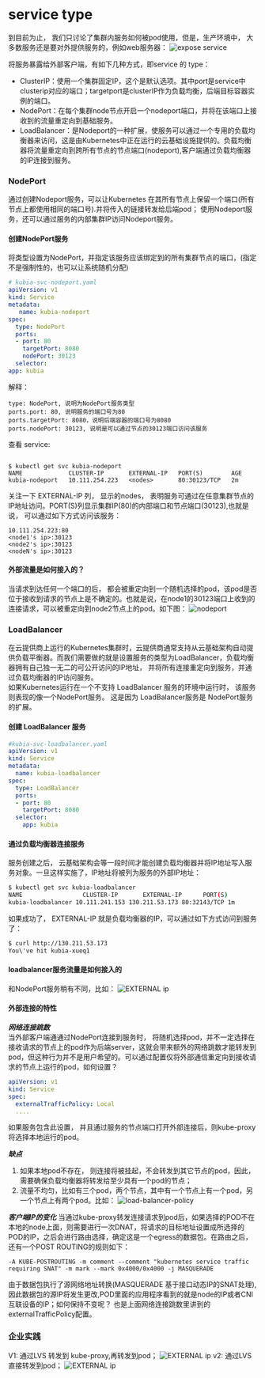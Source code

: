 # service type
到目前为止， 我们只讨论了集群内服务如何被pod使用，但是，生产环境中， 大多数服务还是要对外提供服务的，例如web服务器：
![expose service](/images/expose-service.png)

将服务暴露给外部客户端，有如下几种方式，即service 的 type：    
- ClusterIP：使用一个集群固定IP，这个是默认选项。其中port是service中clusterip对应的端口；targetport是clusterIP作为负载均衡，后端目标容器实例的端口。
- NodePort：在每个集群node节点开启一个nodeport端口，并将在该端口上接收到的流量重定向到基础服务。
- LoadBalancer：是Nodeport的一种扩展，使服务可以通过一个专用的负载均衡器来访问，这是由Kubernetes中正在运行的云基础设施提供的。负载均衡器将流量重定向到跨所有节点的节点端口(nodeport),客户端通过负载均衡器的IP连接到服务。

### NodePort
通过创建Nodeport服务，可以让Kubernetes 在其所有节点上保留一个端口(所有节点上都使用相同的端口号).并将传入的链接转发给后端pod； 使用Nodeport服务，还可以通过服务的内部集群IP访问Nodeport服务。

#### 创建NodePort服务
将类型设置为NodePort，并指定该服务应该绑定到的所有集群节点的端口，(指定不是强制性的，也可以让系统随机分配)
```yaml
# kubia-svc-nodeport.yaml
apiVersion: v1
kind: Service
metadata:
   name: kubia-nodeport
spec:
  type: NodePort
  ports:
  - port: 80
    targetPort: 8080
    nodePort: 30123
  selector:
app: kubia
```
解释：
```
type: NodePort, 说明为NodePort服务类型
ports.port: 80, 说明服务的端口号为80
ports.targetPort: 8080，说明后端容器的端口号为8080
ports.nodePort: 30123, 说明是可以通过节点的30123端口访问该服务
```
查看 service:
```

$ kubectl get svc kubia-nodeport
NAME             CLUSTER-IP       EXTERNAL-IP   PORT(S)        AGE
kubia-nodeport   10.111.254.223   <nodes>       80:30123/TCP   2m
```
关注一下 EXTERNAL-IP 列， 显示的nodes， 表明服务可通过在任意集群节点的IP地址访问。PORT(S)列显示集群IP(80)的内部端口和节点端口(30123),也就是说， 可以通过如下方式访问该服务：
```
10.111.254.223:80
<node1's ip>:30123
<node2's ip>:30123
<nodeN's ip>:30123
```
#### 外部流量是如何接入的？
当请求到达任何一个端口的后， 都会被重定向到一个随机选择的pod，该pod是否位于接收到请求的节点上是不确定的。也就是说，在node1的30123端口上收到的连接请求，可以被重定向到node2节点上的pod。如下图：
![nodeport](/images/nodeport.png)

### LoadBalancer
 在云提供商上运行的Kubernetes集群时，云提供商通常支持从云基础架构自动提供负载平衡器。而我们需要做的就是设置服务的类型为LoadBalancer，负载均衡器拥有自己独一无二的可公开访问的IP地址， 并将所有连接重定向到服务，并通过负载均衡器的IP访问服务。  
 如果Kubernetes运行在一个不支持 LoadBalancer 服务的环境中运行时， 该服务则表现的像一个NodePort服务。 这是因为 LoadBalancer服务是 NodePort服务的扩展。

 #### 创建 LoadBalancer 服务
```yaml
#kubia-svc-loadbalancer.yaml
apiVersion: v1
kind: Service
metadata:
  name: kubia-loadbalancer
spec:
  type: LoadBalancer
  ports:
  - port: 80
    targetPort: 8080
  selector:
    app: kubia
```
#### 通过负载均衡器连接服务
服务创建之后， 云基础架构会等一段时间才能创建负载均衡器并将IP地址写入服务对象。一旦这样实施了，IP地址将被列为服务的外部IP地址：
```bash
$ kubectl get svc kubia-loadbalancer
NAME                 CLUSTER-IP       EXTERNAL-IP      PORT(S)         AGE
kubia-loadbalancer 10.111.241.153 130.211.53.173 80:32143/TCP 1m
```
如果成功了， EXTERNAL-IP 就是负载均衡器的IP，可以通过如下方式访问到服务了：
```bash
$ curl http://130.211.53.173
You\'ve hit kubia-xueq1
```
#### loadbalancer服务流量是如何接入的
和NodePort服务稍有不同，比如：
![EXTERNAL ip](/images/external.png)

#### 外部连接的特性
***网络连接跳数***  
当外部客户端通通过NodePort连接到服务时， 将随机选择pod，并不一定选择在接收请求的节点上的pod作为后端server，这就会带来额外的网络跳数才能转发到pod，但这种行为并不是用户希望的。可以通过配置仅将外部通信重定向到接收请求的节点上运行的pod，如何设置？
```yaml
apiVersion: v1
kind: Service
spec:
  externalTrafficPolicy: Local
  ....
```
如果服务包含此设置， 并且通过服务的节点端口打开外部连接后，则kube-proxy将选择本地运行的pod。

***缺点***  
1. 如果本地pod不存在， 则连接将被挂起，不会转发到其它节点的pod，因此，需要确保负载均衡器将转发给至少具有一个pod的节点；
1. 流量不均匀，比如有三个pod，两个节点，其中有一个节点上有一个pod，另一个节点上有两个pod。比如：
![load-balancer-policy](/images/load-balancer-policy.png)

***客户端IP的变化***
当通过kube-proxy转发连接请求到pod后，如果选择的POD不在本地的node上面，则需要进行一次DNAT，将请求的目标地址设置成所选择的POD的IP，之后会进行路由选择，确定这是一个egress的数据包。在路由之后，还有一个POST ROUTING的规则如下：
```
-A KUBE-POSTROUTING -m comment --comment "kubernetes service traffic requiring SNAT" -m mark --mark 0x4000/0x4000 -j MASQUERADE
```
由于数据包执行了源网络地址转换(MASQUERADE 基于接口动态IP的SNAT处理), 因此数据包的源IP将发生更改,POD里面的应用程序看到的就是node的IP或者CNI互联设备的IP；如何保持不变呢？ 也是上面网络连接跳数里讲到的externalTrafficPolicy配置。

### 企业实践
V1: 通过LVS 转发到 kube-proxy,再转发到pod；
![EXTERNAL ip](/images/nodeport-v1.png)
v2: 通过LVS直接转发到pod；
![EXTERNAL ip](/images/nodeport-v2.png)
